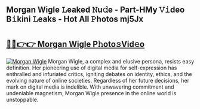 ## Morgan Wigle 𝙻eaked 𝙽u𝚍e - Part-HMy 𝚅𝚒deo B𝚒kini 𝙻eaks - Hot All 𝙿hotos mj5Jx

# <h2><a href="http://ld2l8d.urlbe.top/?page=Morgan+Wigle">🔗🔗👉👉 Morgan Wigle P𝚑oto𝚜Vid𝚎o</a></h2>

[![Morgan Wigle](https://i.imgur.com/eBuTRDB.gif)](http://ld2l8d.urlbe.top/?page=Morgan+Wigle)
Morgan Wigle, a complex and elusive persona, resists easy definition. Her pioneering use of digital media for self-expression has enthralled and infuriated critics, igniting debates on identity, ethics, and the evolving nature of online societies. Regardless of her future decisions, her mark on digital media is indelible. With unwavering commitment and undeniable magnetism, Morgan Wigle presence in the online world is unstoppable.
